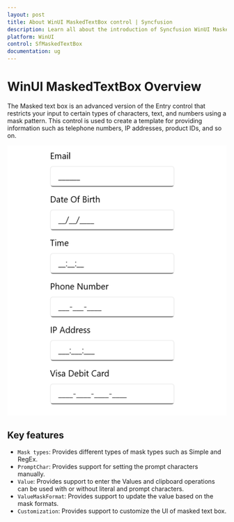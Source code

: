 ```yaml
---
layout: post
title: About WinUI MaskedTextBox control | Syncfusion
description: Learn all about the introduction of Syncfusion WinUI MaskedTextBox Control (SfMaskedTextBox) with essential features and more here.
platform: WinUI
control: SfMaskedTextBox
documentation: ug
---
```


# WinUI MaskedTextBox Overview

The Masked text box is an advanced version of the Entry control that restricts your input to certain types of characters, text, and numbers using a mask pattern. This control is used to create a template for providing information such as telephone numbers, IP addresses, product IDs, and so on.

![MaskedTextBox control overview in WinUI](MaskedTextBox_Images/winui_maskedtextbox_overview.png)

## Key features

* `Mask types`: Provides different types of mask types such as Simple and RegEx. 
* `PromptChar`: Provides support for setting the prompt characters manually.
* `Value`: Provides support to enter the Values and clipboard operations can be used with or without literal and prompt characters.
* `ValueMaskFormat`: Provides support to update the value based on the mask formats. 
* `Customization`: Provides support to customize the UI of masked text box. 